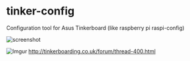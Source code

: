 # tinker-config
Configuration tool for Asus Tinkerboard (like raspberry pi raspi-config)


![screenshot](http://i.imgur.com/cKZwMR2.png )

![Imgur](http://i.imgur.com/uXpExDUt.jpg)
http://tinkerboarding.co.uk/forum/thread-400.html
